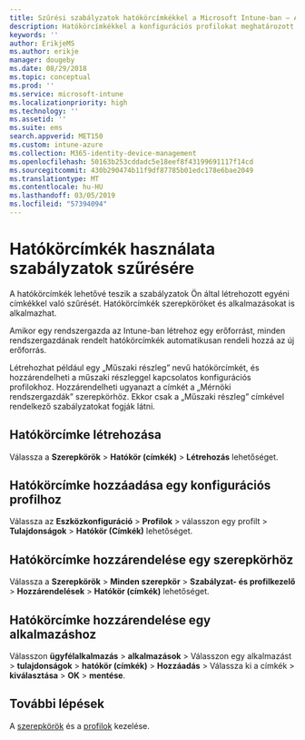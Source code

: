 ```yaml
---
title: Szűrési szabályzatok hatókörcímkékkel a Microsoft Intune-ban – Azure | Microsoft Docs
description: Hatókörcímkékkel a konfigurációs profilokat meghatározott szerepkörök szerint szűrheti.
keywords: ''
author: ErikjeMS
ms.author: erikje
manager: dougeby
ms.date: 08/29/2018
ms.topic: conceptual
ms.prod: ''
ms.service: microsoft-intune
ms.localizationpriority: high
ms.technology: ''
ms.assetid: ''
ms.suite: ems
search.appverid: MET150
ms.custom: intune-azure
ms.collection: M365-identity-device-management
ms.openlocfilehash: 50163b253cddadc5e18eef8f43199691117f14cd
ms.sourcegitcommit: 430b290474b11f9df87785b01edc178e6bae2049
ms.translationtype: MT
ms.contentlocale: hu-HU
ms.lasthandoff: 03/05/2019
ms.locfileid: "57394094"
---
```

# <a name="use-scope-tags-to-filter-policies"></a>Hatókörcímkék használata szabályzatok szűrésére

A hatókörcímkék lehetővé teszik a szabályzatok Ön által létrehozott egyéni címkékkel való szűrését. Hatókörcímkék szerepköröket és alkalmazásokat is alkalmazhat.

Amikor egy rendszergazda az Intune-ban létrehoz egy erőforrást, minden rendszergazdának rendelt hatókörcímkék automatikusan rendeli hozzá az új erőforrás.

Létrehozhat például egy „Műszaki részleg” nevű hatókörcímkét, és hozzárendelheti a műszaki részleggel kapcsolatos konfigurációs profilokhoz. Hozzárendelheti ugyanazt a címkét a „Mérnöki rendszergazdák” szerepkörhöz. Ekkor csak a „Műszaki részleg” címkével rendelkező szabályzatokat fogják látni.

## <a name="to-create-a-scope-tag"></a>Hatókörcímke létrehozása

Válassza a **Szerepkörök** > **Hatókör (címkék)** > **Létrehozás** lehetőséget.

## <a name="to-add-a-scope-tag-to-a-configuration-profile"></a>Hatókörcímke hozzáadása egy konfigurációs profilhoz

Válassza az **Eszközkonfiguráció** > **Profilok** > válasszon egy profilt > **Tulajdonságok** > **Hatókör (Címkék)** lehetőséget.

## <a name="to-assign-a-scope-tag-to-a-role"></a>Hatókörcímke hozzárendelése egy szerepkörhöz

Válassza a **Szerepkörök** > **Minden szerepkör** > **Szabályzat- és profilkezelő** > **Hozzárendelések** >  **Hatókör (címkék)** lehetőséget.

## <a name="to-assign-a-scope-tag-to-an-app"></a>Hatókörcímke hozzárendelése egy alkalmazáshoz

Válasszon **ügyfélalkalmazás** > **alkalmazások** > Válasszon egy alkalmazást > **tulajdonságok** > **hatókör (címkék)**  >  **Hozzáadás** > Válassza ki a címkék > **kiválasztása** > **OK** > **mentése**.


## <a name="next-steps"></a>További lépések

A [szerepkörök](role-based-access-control.md) és a [profilok](device-profile-assign.md) kezelése.

